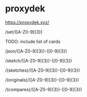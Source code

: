 # proxydek

https://proxydek.xyz/

/set/([A-Z0-9]{3})

TODO: include list of cards

/json/([A-Z0-9]{3})-([0-9]{3})

/sketch/([A-Z0-9]{3})-([0-9]{3})

/(sketches)/([A-Z0-9]{3})-([0-9]{3})

/(originals)/([A-Z0-9]{3})-([0-9]{3})

/(compares)/([A-Z0-9]{3})-([0-9]{3})

